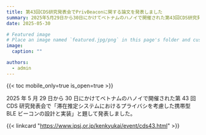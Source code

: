```yaml
---
title: 第43回CDS研究発表会でPrivBeaconに関する論文を発表しました
summary: 2025年5月29日から30日にかけてベトナムのハノイで開催された第43回CDS研究発表会で「滞在推定システムにおけるプライバシを考慮した携帯型BLEビーコンの設計と実装」と題して発表しました。
date: 2025-05-30

# Featured image
# Place an image named `featured.jpg/png` in this page's folder and customize its options here.
image:
  caption: ""

authors:
  - admin
---
```


{{< toc mobile_only=true is_open=true >}}

2025 年 5 月 29 日から 30 日にかけてベトナムのハノイで開催された第 43 回 CDS 研究発表会で「滞在推定システムにおけるプライバシを考慮した携帯型 BLE ビーコンの設計と実装」と題して発表しました。

<!-- <img src="togawa_iwin2024_overview.jpg"> -->
<!-- <img width="600" alt="20240926_173215.jpg (438.8 kB)" src="https://img.esa.io/uploads/production/attachments/13979/2024/09/30/129838/4f346fb5-b750-417a-b538-89cd4987a2cf.jpg"> -->

<!-- ## 感想

今回初めての全国規模の学会発表で非常に緊張しました。緊張のあまりマイクを使うのを終始忘れていましたが、声量でなんとかカバーしスムーズに発表できました。質疑応答の時間には時間オーバーするほど多くの質問やコメントをいただくことができました。発表後には他大学の先生から個別にスマホビーコンについて質問を受けて色々実のある話ができました。今回の経験を今後の研究に活かしていきたいと思います。 -->

{{< linkcard "https://www.ipsj.or.jp/kenkyukai/event/cds43.html" >}}

<!-- {{< linkcard "https://kajilab.net/hpg/blog/2024-06-27/" >}} -->

<!-- ## Overview

1. The Hugo Blox website builder for Hugo, along with its starter templates, is designed for professional creators, educators, and teams/organizations - although it can be used to create any kind of site
2. The template can be modified and customised to suit your needs. It's a good platform for anyone looking to take control of their data and online identity whilst having the convenience to start off with a **no-code solution (write in Markdown and customize with YAML parameters)** and having **flexibility to later add even deeper personalization with HTML and CSS**
3. You can work with all your favourite tools and apps with hundreds of plugins and integrations to speed up your workflows, interact with your readers, and much more

[//]: # ([![The template is mobile first with a responsive design to ensure that your site looks stunning on every device.]&#40;https://raw.githubusercontent.com/wowchemy/wowchemy-hugo-modules/main/starters/academic/preview.png&#41;]&#40;https://hugoblox.com&#41;)

### Get Started

- 👉 [**Create a new site**](https://hugoblox.com/templates/)
- 📚 [**Personalize your site**](https://docs.hugoblox.com/)
- 💬 [Chat with the **Hugo Blox community**](https://discord.gg/z8wNYzb) or [**Hugo community**](https://discourse.gohugo.io)
- 🐦 Twitter: [@GetResearchDev](https://twitter.com/GetResearchDev) [@GeorgeCushen](https://twitter.com/GeorgeCushen) #MadeWithHugoBlox
- 💡 [Request a **feature** or report a **bug** for _Hugo Blox_](https://github.com/HugoBlox/hugo-blox-builder/issues)
- ⬆️ **Updating Hugo Blox?** View the [Update Guide](https://docs.hugoblox.com/reference/update/) and [Release Notes](https://github.com/HugoBlox/hugo-blox-builder/releases)

## Crowd-funded open-source software

To help us develop this template and software sustainably under the MIT license, we ask all individuals and businesses that use it to help support its ongoing maintenance and development via sponsorship.

### [❤️ Click here to become a sponsor and help support Hugo Blox's future ❤️](https://hugoblox.com/sponsor/)

As a token of appreciation for sponsoring, you can **unlock [these](https://hugoblox.com/sponsor/) awesome rewards and extra features 🦄✨**

## Ecosystem

- **[Bibtex To Markdown](https://github.com/GetRD/academic-file-converter):** Automatically import publications from BibTeX

## Inspiration

[Learn what other **creators**](https://hugoblox.com/creators/) are building with this template.

## Features

- **Page builder** - Create _anything_ with no-code [**blocks**](https://hugoblox.com/blocks/) and [**elements**](https://docs.hugoblox.com/reference/markdown/)
- **Edit any type of content** - Blog posts, publications, talks, slides, projects, and more!
- **Create content** in [**Markdown**](https://docs.hugoblox.com/reference/markdown/), [**Jupyter**](https://docs.hugoblox.com/getting-started/cms/), or [**RStudio**](https://docs.hugoblox.com/getting-started/cms/)
- **Plugin System** - Fully customizable [**color** and **font themes**](https://docs.hugoblox.com/getting-started/customize/)
- **Display Code and Math** - Code syntax highlighting and LaTeX math supported
- **Integrations** - [Google Analytics](https://analytics.google.com), [Disqus commenting](https://disqus.com), Maps, Contact Forms, and more!
- **Beautiful Site** - Simple and refreshing one-page design
- **Industry-Leading SEO** - Help get your website found on search engines and social media
- **Media Galleries** - Display your images and videos with captions in a customizable gallery
- **Mobile Friendly** - Look amazing on every screen with a mobile friendly version of your site
- **Multi-language** - 35+ language packs including English, 中文, and Português
- **Multi-user** - Each author gets their own profile page
- **Privacy Pack** - Assists with GDPR
- **Stand Out** - Bring your site to life with animation, parallax backgrounds, and scroll effects
- **One-Click Deployment** - No servers. No databases. Only files. -->

<!-- ## Themes

Hugo Blox and its templates come with **automatic day (light) and night (dark) mode** built-in. Visitors can choose their preferred mode by clicking the sun/moon icon in the header.

[Choose a stunning **theme** and **font**](https://docs.hugoblox.com/getting-started/customize/) for your site. Themes are fully customizable.

## License

Copyright 2016-present [George Cushen](https://georgecushen.com).

Released under the [MIT](https://github.com/HugoBlox/hugo-blox-builder/blob/main/LICENSE.md) license. -->
